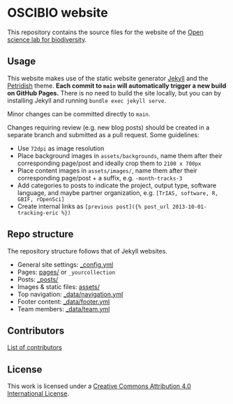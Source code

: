 # OSCIBIO website

This repository contains the source files for the website of the [Open science lab for biodiversity](https://oscibio.inbo.be).

## Usage

This website makes use of the static website generator [Jekyll](https://jekyllrb.com/) and the [Petridish](https://github.com/peterdesmet/petridish) theme. **Each commit to `main` will automatically trigger a new build on GitHub Pages.** There is no need to build the site locally, but you can by installing Jekyll and running `bundle exec jekyll serve`.

Minor changes can be committed directly to `main`.

Changes requiring review (e.g. new blog posts) should be created in a separate branch and submitted as a pull request. Some guidelines:

- Use `72dpi` as image resolution
- Place background images in `assets/backgrounds`, name them after their corresponding page/post and ideally crop them to `2100 x 700px`
- Place content images in `assets/images/`, name them after their corresponding page/post + a suffix, e.g. `-month-tracks-3`
- Add categories to posts to indicate the project, output type, software language, and maybe partner organization, e.g. `[TrIAS, software, R, GBIF, rOpenSci]`
- Create internal links as `[previous post]({% post_url 2013-10-01-tracking-eric %})`

## Repo structure

The repository structure follows that of Jekyll websites.

- General site settings: [_config.yml](_config.yml)
- Pages: [pages/](pages/) or `_yourcollection`
- Posts: [_posts/](_posts/)
- Images & static files: [assets/](assets/)
- Top navigation: [_data/navigation.yml](_data/navigation.yml)
- Footer content: [_data/footer.yml](_data/footer.yml)
- Team members: [_data/team.yml](_data/team.yml)

## Contributors

[List of contributors](https://github.com/inbo/oscibio/contributors)

## License

This work is licensed under a [Creative Commons Attribution 4.0 International License](https://creativecommons.org/licenses/by/4.0/).

